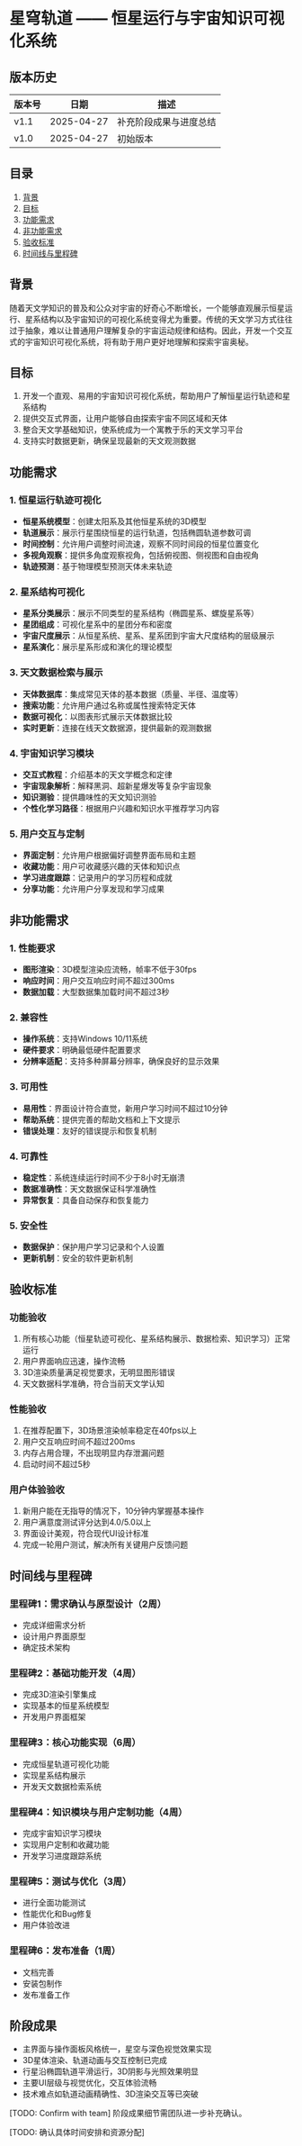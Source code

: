 # 星穹轨道 —— 恒星运行与宇宙知识可视化系统

## 版本历史
| 版本号 | 日期 | 描述 |
| --- | --- | --- |
| v1.1 | 2025-04-27 | 补充阶段成果与进度总结 |
| v1.0 | 2025-04-27 | 初始版本 |

## 目录
1. [背景](#背景)
2. [目标](#目标)
3. [功能需求](#功能需求)
4. [非功能需求](#非功能需求)
5. [验收标准](#验收标准)
6. [时间线与里程碑](#时间线与里程碑)

## 背景
随着天文学知识的普及和公众对宇宙的好奇心不断增长，一个能够直观展示恒星运行、星系结构以及宇宙知识的可视化系统变得尤为重要。传统的天文学习方式往往过于抽象，难以让普通用户理解复杂的宇宙运动规律和结构。因此，开发一个交互式的宇宙知识可视化系统，将有助于用户更好地理解和探索宇宙奥秘。

## 目标
1. 开发一个直观、易用的宇宙知识可视化系统，帮助用户了解恒星运行轨迹和星系结构
2. 提供交互式界面，让用户能够自由探索宇宙不同区域和天体
3. 整合天文学基础知识，使系统成为一个寓教于乐的天文学习平台
4. 支持实时数据更新，确保呈现最新的天文观测数据

## 功能需求

### 1. 恒星运行轨迹可视化
- **恒星系统模型**：创建太阳系及其他恒星系统的3D模型
- **轨道展示**：展示行星围绕恒星的运行轨道，包括椭圆轨道参数可调
- **时间控制**：允许用户调整时间流速，观察不同时间段的恒星位置变化
- **多视角观察**：提供多角度观察视角，包括俯视图、侧视图和自由视角
- **轨迹预测**：基于物理模型预测天体未来轨迹

### 2. 星系结构可视化
- **星系分类展示**：展示不同类型的星系结构（椭圆星系、螺旋星系等）
- **星团组成**：可视化星系中的星团分布和密度
- **宇宙尺度展示**：从恒星系统、星系、星系团到宇宙大尺度结构的层级展示
- **星系演化**：展示星系形成和演化的理论模型

### 3. 天文数据检索与展示
- **天体数据库**：集成常见天体的基本数据（质量、半径、温度等）
- **搜索功能**：允许用户通过名称或属性搜索特定天体
- **数据可视化**：以图表形式展示天体数据比较
- **实时更新**：连接在线天文数据源，提供最新的观测数据

### 4. 宇宙知识学习模块
- **交互式教程**：介绍基本的天文学概念和定律
- **宇宙现象解析**：解释黑洞、超新星爆发等复杂宇宙现象
- **知识测验**：提供趣味性的天文知识测验
- **个性化学习路径**：根据用户兴趣和知识水平推荐学习内容

### 5. 用户交互与定制
- **界面定制**：允许用户根据偏好调整界面布局和主题
- **收藏功能**：用户可收藏感兴趣的天体和知识点
- **学习进度跟踪**：记录用户的学习历程和成就
- **分享功能**：允许用户分享发现和学习成果

## 非功能需求

### 1. 性能要求
- **图形渲染**：3D模型渲染应流畅，帧率不低于30fps
- **响应时间**：用户交互响应时间不超过300ms
- **数据加载**：大型数据集加载时间不超过3秒

### 2. 兼容性
- **操作系统**：支持Windows 10/11系统
- **硬件要求**：明确最低硬件配置要求
- **分辨率适配**：支持多种屏幕分辨率，确保良好的显示效果

### 3. 可用性
- **易用性**：界面设计符合直觉，新用户学习时间不超过10分钟
- **帮助系统**：提供完善的帮助文档和上下文提示
- **错误处理**：友好的错误提示和恢复机制

### 4. 可靠性
- **稳定性**：系统连续运行时间不少于8小时无崩溃
- **数据准确性**：天文数据保证科学准确性
- **异常恢复**：具备自动保存和恢复能力

### 5. 安全性
- **数据保护**：保护用户学习记录和个人设置
- **更新机制**：安全的软件更新机制

## 验收标准

### 功能验收
1. 所有核心功能（恒星轨迹可视化、星系结构展示、数据检索、知识学习）正常运行
2. 用户界面响应迅速，操作流畅
3. 3D渲染质量满足视觉要求，无明显图形错误
4. 天文数据科学准确，符合当前天文学认知

### 性能验收
1. 在推荐配置下，3D场景渲染帧率稳定在40fps以上
2. 用户交互响应时间不超过200ms
3. 内存占用合理，不出现明显内存泄漏问题
4. 启动时间不超过5秒

### 用户体验验收
1. 新用户能在无指导的情况下，10分钟内掌握基本操作
2. 用户满意度测试评分达到4.0/5.0以上
3. 界面设计美观，符合现代UI设计标准
4. 完成一轮用户测试，解决所有关键用户反馈问题

## 时间线与里程碑

### 里程碑1：需求确认与原型设计（2周）
- 完成详细需求分析
- 设计用户界面原型
- 确定技术架构

### 里程碑2：基础功能开发（4周）
- 完成3D渲染引擎集成
- 实现基本的恒星系统模型
- 开发用户界面框架

### 里程碑3：核心功能实现（6周）
- 完成恒星轨道可视化功能
- 实现星系结构展示
- 开发天文数据检索系统

### 里程碑4：知识模块与用户定制功能（4周）
- 完成宇宙知识学习模块
- 实现用户定制和收藏功能
- 开发学习进度跟踪系统

### 里程碑5：测试与优化（3周）
- 进行全面功能测试
- 性能优化和Bug修复
- 用户体验改进

### 里程碑6：发布准备（1周）
- 文档完善
- 安装包制作
- 发布准备工作

## 阶段成果
- 主界面与操作面板风格统一，星空与深色视觉效果实现
- 3D星体渲染、轨道动画与交互控制已完成
- 行星沿椭圆轨道平滑运行，3D阴影与光照效果明显
- 主要UI层级与视觉优化，交互体验流畅
- 技术难点如轨道动画精确性、3D渲染交互等已突破

[TODO: Confirm with team] 阶段成果细节需团队进一步补充确认。

[TODO: 确认具体时间安排和资源分配] 